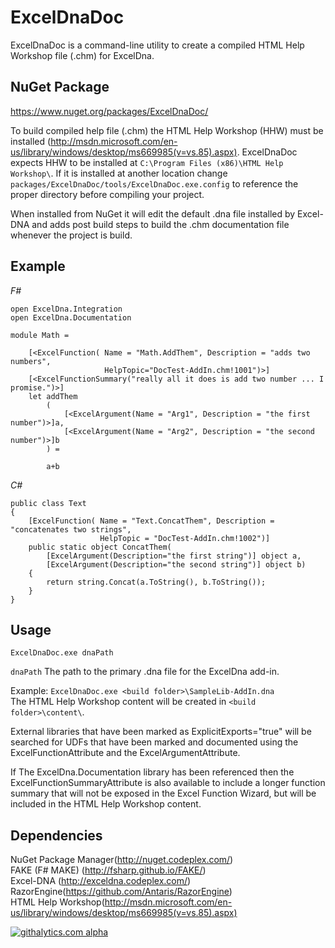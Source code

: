 ﻿ExcelDnaDoc
===================
ExcelDnaDoc is a command-line utility to create a compiled HTML Help Workshop file (.chm) for ExcelDna.


NuGet Package
------------------
https://www.nuget.org/packages/ExcelDnaDoc/

To build compiled help file (.chm) the HTML Help Workshop (HHW) must be installed (http://msdn.microsoft.com/en-us/library/windows/desktop/ms669985(v=vs.85).aspx).
ExcelDnaDoc expects HHW to be installed at `C:\Program Files (x86)\HTML Help Workshop\`. If it is installed at another location change `packages/ExcelDnaDoc/tools/ExcelDnaDoc.exe.config` to
reference the proper directory before compiling your project.  

When installed from NuGet it will edit the default .dna file installed by Excel-DNA and adds post build steps to build the .chm documentation file whenever the project is build.

Example
------------------

*F#*

    open ExcelDna.Integration
    open ExcelDna.Documentation

    module Math =

        [<ExcelFunction( Name = "Math.AddThem", Description = "adds two numbers", 
                         HelpTopic="DocTest-AddIn.chm!1001")>]
        [<ExcelFunctionSummary("really all it does is add two number ... I promise.")>]
        let addThem
            (
                [<ExcelArgument(Name = "Arg1", Description = "the first number")>]a,
                [<ExcelArgument(Name = "Arg2", Description = "the second number")>]b
            ) = 
            
            a+b

*C#*

    public class Text 
    {
        [ExcelFunction( Name = "Text.ConcatThem", Description = "concatenates two strings", 
                        HelpTopic = "DocTest-AddIn.chm!1002")]
        public static object ConcatThem(
            [ExcelArgument(Description="the first string")] object a, 
            [ExcelArgument(Description="the second string")] object b)
        {
            return string.Concat(a.ToString(), b.ToString());
        }
    }

Usage
------------------
    ExcelDnaDoc.exe dnaPath  
`dnaPath` The path to the primary .dna file for the ExcelDna add-in.  

Example: `ExcelDnaDoc.exe <build folder>\SampleLib-AddIn.dna`  
         The HTML Help Workshop content will be created in `<build folder>\content\`.  

External libraries that have been marked as ExplicitExports="true" will be searched for UDFs that have been marked and documented using the ExcelFunctionAttribute and the ExcelArgumentAttribute.  

If The ExcelDna.Documentation library has been referenced then the ExcelFunctionSummaryAttribute is also available to include a longer function summary that will not be exposed in the Excel Function Wizard, but will be included in the HTML Help Workshop content.  

Dependencies
------------------
 NuGet Package Manager(http://nuget.codeplex.com/)  
 FAKE (F# MAKE) (http://fsharp.github.io/FAKE/)  
 Excel-DNA (http://exceldna.codeplex.com/)  
 RazorEngine(https://github.com/Antaris/RazorEngine)  
 HTML Help Workshop(http://msdn.microsoft.com/en-us/library/windows/desktop/ms669985(v=vs.85).aspx)  

[![githalytics.com alpha](https://cruel-carlota.pagodabox.com/6d1b41edf1ed32e109771bb99bbe87bd "githalytics.com")](http://githalytics.com/mndrake/ExcelDnaDoc)
